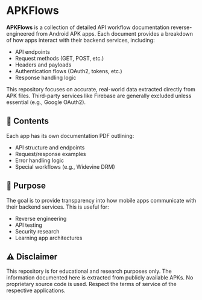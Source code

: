 # APKFlows

**APKFlows** is a collection of detailed API workflow documentation reverse-engineered from Android APK apps. Each document provides a breakdown of how apps interact with their backend services, including:

- API endpoints
- Request methods (GET, POST, etc.)
- Headers and payloads
- Authentication flows (OAuth2, tokens, etc.)
- Response handling logic

This repository focuses on accurate, real-world data extracted directly from APK files. Third-party services like Firebase are generally excluded unless essential (e.g., Google OAuth2).

## 📂 Contents

Each app has its own documentation PDF outlining:

- API structure and endpoints
- Request/response examples
- Error handling logic
- Special workflows (e.g., Widevine DRM)

## 🎯 Purpose

The goal is to provide transparency into how mobile apps communicate with their backend services. This is useful for:

- Reverse engineering
- API testing
- Security research
- Learning app architectures

## ⚠️ Disclaimer

This repository is for educational and research purposes only. The information documented here is extracted from publicly available APKs. No proprietary source code is used. Respect the terms of service of the respective applications.
